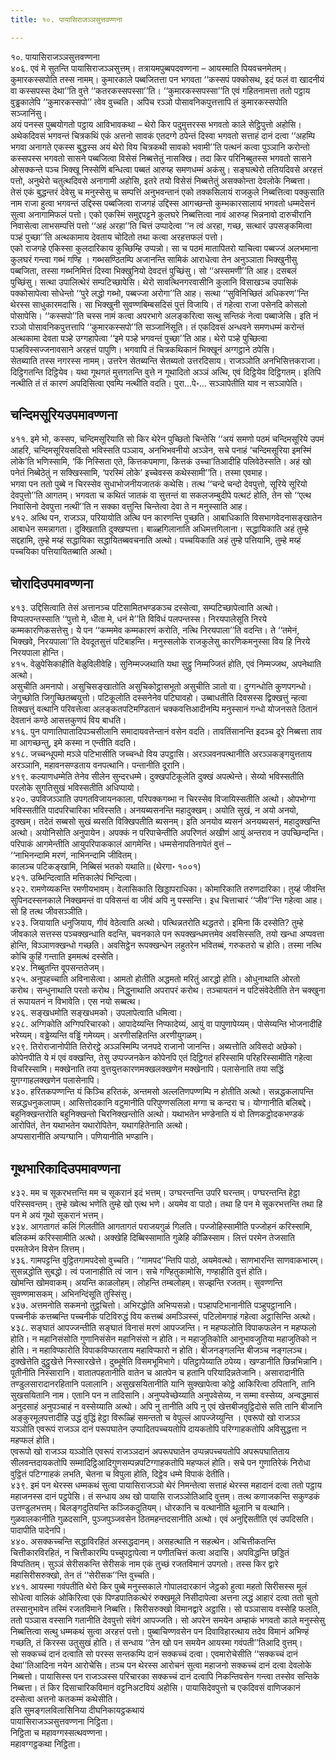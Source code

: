 ```yaml
---
title: १०. पायासिराजञ्ञसुत्तवण्णना

---
```

१०. पायासिराजञ्ञसुत्तवण्णना  
४०६. एवं मे सुतन्ति पायासिराजञ्ञसुत्तम्। तत्रायमपुब्बपदवण्णना – आयस्माति पियवचनमेतम्। कुमारकस्सपोति तस्स नामम्। कुमारकाले पब्बजितत्ता पन भगवता ‘‘कस्सपं पक्कोसथ, इदं फलं वा खादनीयं वा कस्सपस्स देथा’’ति वुत्ते ‘‘कतरकस्सपस्सा’’ति। ‘‘कुमारकस्सपस्सा’’ति एवं गहितनामत्ता ततो पट्ठाय वुड्ढकालेपि ‘‘कुमारकस्सपो’’ त्वेव वुच्चति। अपिच रञ्ञो पोसावनिकपुत्तत्तापि तं कुमारकस्सपोति सञ्जानिंसु।  
अयं पनस्स पुब्बयोगतो पट्ठाय आविभावकथा – थेरो किर पदुमुत्तरस्स भगवतो काले सेट्ठिपुत्तो अहोसि। अथेकदिवसं भगवन्तं चित्रकथिं एकं अत्तनो सावकं एतदग्गे ठपेन्तं दिस्वा भगवतो सत्ताहं दानं दत्वा ‘‘अहम्पि भगवा अनागते एकस्स बुद्धस्स अयं थेरो विय चित्रकथी सावको भवामी’’ति पत्थनं कत्वा पुञ्ञानि करोन्तो कस्सपस्स भगवतो सासने पब्बजित्वा विसेसं निब्बत्तेतुं नासक्खि। तदा किर परिनिब्बुतस्स भगवतो सासने ओसक्कन्ते पञ्च भिक्खू निस्सेणिं बन्धित्वा पब्बतं आरुय्ह समणधम्मं अकंसु। सङ्घत्थेरो ततियदिवसे अरहत्तं पत्तो, अनुथेरो चतुत्थदिवसे अनागामी अहोसि, इतरे तयो विसेसं निब्बत्तेतुं असक्कोन्ता देवलोके निब्बत्ता।  
तेसं एकं बुद्धन्तरं देवेसु च मनुस्सेसु च सम्पत्तिं अनुभवन्तानं एको तक्कसिलायं राजकुले निब्बत्तित्वा पक्कुसाति नाम राजा हुत्वा भगवन्तं उद्दिस्स पब्बजित्वा राजगहं उद्दिस्स आगच्छन्तो कुम्भकारसालायं भगवतो धम्मदेसनं सुत्वा अनागामिफलं पत्तो। एको एकस्मिं समुद्दपट्टने कुलघरे निब्बत्तित्वा नावं आरुय्ह भिन्ननावो दारुचीरानि निवासेत्वा लाभसम्पत्तिं पत्तो ‘‘अहं अरहा’’ति चित्तं उप्पादेत्वा ‘‘न त्वं अरहा, गच्छ, सत्थारं उपसङ्कमित्वा पञ्हं पुच्छा’’ति अत्थकामाय देवताय चोदितो तथा कत्वा अरहत्तफलं पत्तो।  
एको राजगहे एकिस्सा कुलदारिकाय कुच्छिम्हि उप्पन्नो। सा च पठमं मातापितरो याचित्वा पब्बज्जं अलभमाना कुलघरं गन्त्वा गब्भं गण्हि । गब्भसण्ठितम्पि अजानन्ति सामिकं आराधेत्वा तेन अनुञ्ञाता भिक्खुनीसु पब्बजिता, तस्सा गब्भनिमित्तं दिस्वा भिक्खुनियो देवदत्तं पुच्छिंसु। सो ‘‘अस्समणी’’ति आह। दसबलं पुच्छिंसु। सत्था उपालित्थेरं सम्पटिच्छापेसि। थेरो सावत्थिनगरवासीनि कुलानि विसाखञ्च उपासिकं पक्कोसापेत्वा सोधेन्तो ‘‘पुरे लद्धो गब्भो, पब्बज्जा अरोगा’’ति आह। सत्था ‘‘सुविनिच्छितं अधिकरण’’न्ति थेरस्स साधुकारमदासि। सा भिक्खुनी सुवण्णबिम्बसदिसं पुत्तं विजायि। तं गहेत्वा राजा पसेनदि कोसलो पोसापेसि। ‘‘कस्सपो’’ति चस्स नामं कत्वा अपरभागे अलङ्करित्वा सत्थु सन्तिकं नेत्वा पब्बाजेसि। इति नं रञ्ञो पोसावनिकपुत्तत्तापि ‘‘कुमारकस्सपो’’ति सञ्जानिंसूति। तं एकदिवसं अन्धवने समणधम्मं करोन्तं अत्थकामा देवता पञ्हे उग्गहापेत्वा ‘‘इमे पञ्हे भगवन्तं पुच्छा’’ति आह। थेरो पञ्हे पुच्छित्वा पञ्हविस्सज्जनावसाने अरहत्तं पापुणि। भगवापि तं चित्रकथिकानं भिक्खूनं अग्गट्ठाने ठपेसि।  
सेतब्याति तस्स नगरस्स नामम्। उत्तरेन सेतब्यन्ति सेतब्यतो उत्तरदिसाय। राजञ्ञोति अनभिसित्तकराजा। दिट्ठिगतन्ति दिट्ठियेव। यथा गूथगतं मुत्तगतन्ति वुत्ते न गूथादितो अञ्ञं अत्थि, एवं दिट्ठियेव दिट्ठिगतम्। इतिपि नत्थीति तं तं कारणं अपदिसित्वा एवम्पि नत्थीति वदति। पुरा…पे॰… सञ्ञापेतीति याव न सञ्ञापेति।  


## चन्दिमसूरियउपमावण्णना

४११. इमे भो, कस्सप, चन्दिमसूरियाति सो किर थेरेन पुच्छितो चिन्तेसि ‘‘अयं समणो पठमं चन्दिमसूरिये उपमं आहरि, चन्दिमसूरियसदिसो भविस्सति पञ्ञाय, अनभिभवनीयो अञ्ञेन, सचे पनाहं ‘चन्दिमसूरिया इमस्मिं लोके’ति भणिस्सामि, ‘किं निस्सिता एते, कित्तकपमाणा, कित्तकं उच्चा’तिआदीहि पलिवेठेस्सति। अहं खो पनेतं निब्बेठेतुं न सक्खिस्सामि, ‘परस्मिं लोके’ इच्चेवस्स कथेस्सामी’’ति। तस्मा एवमाह।  
भगवा पन ततो पुब्बे न चिरस्सेव सुधाभोजनीयजातकं कथेसि। तत्थ ‘‘चन्दे चन्दो देवपुत्तो, सूरिये सूरियो देवपुत्तो’’ति आगतम्। भगवता च कथितं जातकं वा सुत्तन्तं वा सकलजम्बुदीपे पत्थटं होति, तेन सो ‘‘एत्थ निवासिनो देवपुत्ता नत्थी’’ति न सक्का वत्तुन्ति चिन्तेत्वा देवा ते न मनुस्साति आह।  
४१२. अत्थि पन, राजञ्ञ, परियायोति अत्थि पन कारणन्ति पुच्छति। आबाधिकाति विसभागवेदनासङ्खातेन आबाधेन समन्नागता। दुक्खिताति दुक्खप्पत्ता। बाळ्हगिलानाति अधिमत्तगिलाना। सद्धायिकाति अहं तुम्हे सद्दहामि, तुम्हे मय्हं सद्धायिका सद्धायितब्बवचनाति अत्थो। पच्चयिकाति अहं तुम्हे पत्तियामि, तुम्हे मय्हं पच्चयिका पत्तियायितब्बाति अत्थो।  


## चोरादिउपमावण्णना

४१३. उद्दिसित्वाति तेसं अत्तानञ्च पटिसामितभण्डकञ्च दस्सेत्वा, सम्पटिच्छापेत्वाति अत्थो। विप्पलपन्तस्साति ‘‘पुत्तो मे, धीता मे, धनं मे’’ति विविधं पलपन्तस्स। निरयपालेसूति निरये कम्मकारणिकसत्तेसु। ये पन ‘‘कम्ममेव कम्मकारणं करोति, नत्थि निरयपाला’’ति वदन्ति। ते ‘‘तमेनं, भिक्खवे, निरयपाला’’ति देवदूतसुत्तं पटिबाहन्ति। मनुस्सलोके राजकुलेसु कारणिकमनुस्सा विय हि निरये निरयपाला होन्ति।  
४१५. वेळुपेसिकाहीति वेळुविलीवेहि। सुनिम्मज्जथाति यथा सुट्ठु निम्मज्जितं होति, एवं निम्मज्जथ, अपनेथाति अत्थो।  
असुचीति अमनापो। असुचिसङ्खातोति असुचिकोट्ठासभूतो असुचीति ञातो वा। दुग्गन्धोति कुणपगन्धो। जेगुच्छोति जिगुच्छितब्बयुत्तो। पटिकूलोति दस्सनेनेव पटिघावहो। उब्बाधतीति दिवसस्स द्विक्खत्तुं न्हत्वा तिक्खत्तुं वत्थानि परिवत्तेत्वा अलङ्कतपटिमण्डितानं चक्कवत्तिआदीनम्पि मनुस्सानं गन्धो योजनसते ठितानं देवतानं कण्ठे आसत्तकुणपं विय बाधति।  
४१६. पुन पाणातिपातादिपञ्चसीलानि समादायवत्तेन्तानं वसेन वदति। तावतिंसानन्ति इदञ्च दूरे निब्बत्ता ताव मा आगच्छन्तु, इमे कस्मा न एन्तीति वदति।  
४१८. जच्चन्धूपमो मञ्ञे पटिभासीति जच्चन्धो विय उपट्ठासि। अरञ्ञवनपत्थानीति अरञ्ञकङ्गयुत्तताय अरञ्ञानि, महावनसण्डताय वनपत्थानि। पन्तानीति दूरानि।  
४१९. कल्याणधम्मेति तेनेव सीलेन सुन्दरधम्मे। दुक्खपटिकूलेति दुक्खं अपत्थेन्ते। सेय्यो भविस्सतीति परलोके सुगतिसुखं भविस्सतीति अधिप्पायो।  
४२०. उपविजञ्ञाति उपगतविजायनकाला, परिपक्कगब्भा न चिरस्सेव विजायिस्सतीति अत्थो। ओपभोग्गा भविस्सतीति पादपरिचारिका भविस्सति। अनयब्यसनन्ति महादुक्खम्। अयोति सुखं, न अयो अनयो, दुक्खम्। तदेतं सब्बसो सुखं ब्यसति विक्खिपतीति ब्यसनम्। इति अनयोव ब्यसनं अनयब्यसनं, महादुक्खन्ति अत्थो। अयोनिसोति अनुपायेन। अपक्कं न परिपाचेन्तीति अपरिणतं अखीणं आयुं अन्तराव न उपच्छिन्दन्ति। परिपाकं आगमेन्तीति आयुपरिपाककालं आगमेन्ति। धम्मसेनापतिनापेतं वुत्तं –  
‘‘नाभिनन्दामि मरणं, नाभिनन्दामि जीवितम्।  
कालञ्च पटिकङ्खामि, निब्बिसं भतको यथाति॥ (थेरगा॰ १००१)  
४२१. उब्भिन्दित्वाति मत्तिकालेपं भिन्दित्वा।  
४२२. रामणेय्यकन्ति रमणीयभावम्। वेलासिकाति खिड्डापराधिका। कोमारिकाति तरुणदारिका। तुय्हं जीवन्ति सुपिनदस्सनकाले निक्खमन्तं वा पविसन्तं वा जीवं अपि नु पस्सन्ति। इध चित्ताचारं ‘‘जीव’’न्ति गहेत्वा आह। सो हि तत्थ जीवसञ्ञीति।  
४२३. जियायाति धनुजियाय, गीवं वेठेत्वाति अत्थो। पत्थिन्नतरोति थद्धतरो। इमिना किं दस्सेति? तुम्हे जीवकाले सत्तस्स पञ्चक्खन्धाति वदन्ति, चवनकाले पन रूपक्खन्धमत्तमेव अवसिस्सति, तयो खन्धा अप्पवत्ता होन्ति, विञ्ञाणक्खन्धो गच्छति। अवसिट्ठेन रूपक्खन्धेन लहुतरेन भवितब्बं, गरुकतरो च होति। तस्मा नत्थि कोचि कुहिं गन्ताति इममत्थं दस्सेति।  
४२४. निब्बुतन्ति वूपसन्ततेजम्।  
४२५. अनुपहच्चाति अविनासेत्वा। आमतो होतीति अद्धमतो मरितुं आरद्धो होति। ओधुनाथाति ओरतो करोथ। सन्धुनाथाति परतो करोथ। निद्धुनाथाति अपरापरं करोथ। तञ्चायतनं न पटिसंवेदेतीति तेन चक्खुना तं रूपायतनं न विभावेति। एस नयो सब्बत्थ।  
४२६. सङ्खधमोति सङ्खधमको। उपलापेत्वाति धमित्वा।  
४२८. अग्गिकोति अग्गिपरिचारको। आपादेय्यन्ति निप्फादेय्यं, आयुं वा पापुणापेय्यम्। पोसेय्यन्ति भोजनादीहि भरेय्यम्। वड्ढेय्यन्ति वड्ढिं गमेय्यम्। अरणीसहितन्ति अरणीयुगळम्।  
४२९. तिरोराजानोपीति तिरोरट्ठे अञ्ञस्मिम्पि जनपदे राजानो जानन्ति। अब्यत्तोति अविसदो अछेको। कोपेनपीति ये मं एवं वक्खन्ति, तेसु उप्पज्जनकेन कोपेनपि एतं दिट्ठिगतं हरिस्सामि परिहरिस्सामीति गहेत्वा विचरिस्सामि। मक्खेनाति तया वुत्तयुत्तकारणमक्खलक्खणेन मक्खेनापि। पलासेनाति तया सद्धिं युगग्गाहलक्खणेन पलासेनापि।  
४३०. हरितकपण्णन्ति यं किञ्चि हरितकं, अन्तमसो अल्लतिणपण्णम्पि न होतीति अत्थो। सन्नद्धकलापन्ति सन्नद्धधनुकलापम्। आसित्तोदकानि वटुमानीति परिपुण्णसलिला मग्गा च कन्दरा च। योग्गानीति बलिबद्दे।  
बहुनिक्खन्तरोति बहुनिक्खन्तो चिरनिक्खन्तोति अत्थो। यथाभतेन भण्डेनाति यं वो तिणकट्ठोदकभण्डकं आरोपितं, तेन यथाभतेन यथारोपितेन, यथागहितेनाति अत्थो।  
अप्पसारानीति अप्पग्घानि। पणियानीति भण्डानि।  


## गूथभारिकादिउपमावण्णना

४३२. मम च सूकरभत्तन्ति मम च सूकरानं इदं भत्तम्। उग्घरन्तन्ति उपरि घरन्तम्। पग्घरन्तन्ति हेट्ठा परिस्सवन्तम्। तुम्हे ख्वेत्थ भणेति तुम्हे खो एत्थ भणे। अयमेव वा पाठो। तथा हि पन मे सूकरभत्तन्ति तथा हि पन मे अयं गूथो सूकरानं भत्तम्।  
४३४. आगतागतं कलिं गिलतीति आगतागतं पराजयगुळं गिलति। पज्जोहिस्सामीति पज्जोहनं करिस्सामि, बलिकम्मं करिस्सामीति अत्थो। अक्खेहि दिब्बिस्सामाति गुळेहि कीळिस्साम। लित्तं परमेन तेजसाति परमतेजेन विसेन लित्तम्।  
४३६. गामपट्टन्ति वुट्ठितगामपदेसो वुच्चति। ‘‘गामपद’’न्तिपि पाठो, अयमेवत्थो। साणभारन्ति साणवाकभारम्। सुसन्नद्धोति सुबद्धो। त्वं पजानाहीति त्वं जान। सचे गण्हितुकामोसि, गण्हाहीति वुत्तं होति।  
खोमन्ति खोमवाकम्। अयन्ति काळलोहम्। लोहन्ति तम्बलोहम्। सज्झन्ति रजतम्। सुवण्णन्ति सुवण्णमासकम्। अभिनन्दिंसूति तुस्सिंसु।  
४३७. अत्तमनोति सकमनो तुट्ठचित्तो। अभिरद्धोति अभिप्पसन्नो। पञ्हापटिभानानीति पञ्हुपट्ठानानि। पच्चनीकं कत्तब्बन्ति पच्चनीकं पटिविरुद्धं विय कत्तब्बं अमञ्ञिस्सं, पटिलोमगाहं गहेत्वा अट्ठासिन्ति अत्थो।  
४३८. सङ्घातं आपज्जन्तीति सङ्घातं विनासं मरणं आपज्जन्ति। न महप्फलोति विपाकफलेन न महप्फलो होति। न महानिसंसोति गुणानिसंसेन महानिसंसो न होति। न महाजुतिकोति आनुभावजुतिया महाजुतिको न होति। न महाविप्फारोति विपाकविप्फारताय महाविप्फारो न होति। बीजनङ्गलन्ति बीजञ्च नङ्गलञ्च। दुक्खेत्तेति दुट्ठुखेत्ते निस्सारखेत्ते। दुब्भूमेति विसमभूमिभागे। पतिट्ठापेय्याति ठपेय्य। खण्डानीति छिन्नभिन्नानि। पूतीनीति निस्सारानि। वातातपहतानीति वातेन च आतपेन च हतानि परियादिन्नतेजानि। असारादानीति तण्डुलसारादानरहितानि पलालानि। असुखसयितानीति यानि सुक्खापेत्वा कोट्ठे आकिरित्वा ठपितानि, तानि सुखसयितानि नाम। एतानि पन न तादिसानि। अनुप्पवेच्छेय्याति अनुपवेसेय्य, न सम्मा वस्सेय्य, अन्वद्धमासं अनुदसाहं अनुपञ्चाहं न वस्सेय्याति अत्थो। अपि नु तानीति अपि नु एवं खेत्तबीजवुट्ठिदोसे सति तानि बीजानि अङ्कुरमूलपत्तादीहि उद्धं वुद्धिं हेट्ठा विरूळ्हिं समन्ततो च वेपुल्लं आपज्जेय्युन्ति । एवरूपो खो राजञ्ञ यञ्ञोति एवरूपं राजञ्ञ दानं परूपघातेन उप्पादितपच्चयतोपि दायकतोपि परिग्गाहकतोपि अविसुद्धत्ता न महप्फलं होति।  
एवरूपो खो राजञ्ञ यञ्ञोति एवरूपं राजञ्ञदानं अपरूपघातेन उप्पन्नपच्चयतोपि अपरूपघातिताय सीलवन्तदायकतोपि सम्मादिट्ठिआदिगुणसम्पन्नपटिग्गाहकतोपि महप्फलं होति। सचे पन गुणातिरेकं निरोधा वुट्ठितं पटिग्गाहकं लभति, चेतना च विपुला होति, दिट्ठेव धम्मे विपाकं देतीति।  
४३९. इमं पन थेरस्स धम्मकथं सुत्वा पायासिराजञ्ञो थेरं निमन्तेत्वा सत्ताहं थेरस्स महादानं दत्वा ततो पट्ठाय महाजनस्स दानं पट्ठपेसि। तं सन्धाय अथ खो पायासि राजञ्ञोतिआदि वुत्तम्। तत्थ कणाजकन्ति सकुण्डकं उत्तण्डुलभत्तम्। बिलङ्गदुतियन्ति कञ्जिकदुतियम्। धोरकानि च वत्थानीति थूलानि च वत्थानि। गुळवालकानीति गुळदसानि, पुञ्जपुञ्जवसेन ठितमहन्तदसानीति अत्थो। एवं अनुद्दिसतीति एवं उपदिसति। पादापीति पादेनपि।  
४४०. असक्कच्चन्ति सद्धाविरहितं अस्सद्धदानम्। असहत्थाति न सहत्थेन। अचित्तीकतन्ति चित्तीकारविरहितं, न चित्तीकारम्पि पच्चुपट्ठापेत्वा न पणीतचित्तं कत्वा अदासि। अपविद्धन्ति छड्डितं विप्पतितम्। सुञ्ञं सेरीसकन्ति सेरीसकं नाम एकं तुच्छं रजतविमानं उपगतो। तस्स किर द्वारे महासिरीसरुक्खो, तेन तं ‘‘सेरीसक’’न्ति वुच्चति।  
४४१. आयस्मा गवंपतीति थेरो किर पुब्बे मनुस्सकाले गोपालदारकानं जेट्ठको हुत्वा महतो सिरीसस्स मूलं सोधेत्वा वालिकं ओकिरित्वा एकं पिण्डपातिकत्थेरं रुक्खमूले निसीदापेत्वा अत्तना लद्धं आहारं दत्वा ततो चुतो तस्सानुभावेन तस्मिं रजतविमाने निब्बत्ति। सिरीसरुक्खो विमानद्वारे अट्ठासि। सो पञ्ञासाय वस्सेहि फलति, ततो पञ्ञास वस्सानि गतानीति देवपुत्तो संवेगं आपज्जति। सो अपरेन समयेन अम्हाकं भगवतो काले मनुस्सेसु निब्बत्तित्वा सत्थु धम्मकथं सुत्वा अरहत्तं पत्तो। पुब्बाचिण्णवसेन पन दिवाविहारत्थाय तदेव विमानं अभिण्हं गच्छति, तं किरस्स उतुसुखं होति। तं सन्धाय ‘‘तेन खो पन समयेन आयस्मा गवंपती’’तिआदि वुत्तम्।  
सो सक्कच्चं दानं दत्वाति सो परस्स सन्तकम्पि दानं सक्कच्चं दत्वा। एवमारोचेसीति ‘‘सक्कच्चं दानं देथा’’तिआदिना नयेन आरोचेसि। तञ्च पन थेरस्स आरोचनं सुत्वा महाजनो सक्कच्चं दानं दत्वा देवलोके निब्बत्तो। पायासिस्स पन राजञ्ञस्स परिचारका सक्कच्चं दानं दत्वापि निकन्तिवसेन गन्त्वा तस्सेव सन्तिके निब्बत्ता। तं किर दिसाचारिकविमानं वट्टनिअटवियं अहोसि। पायासिदेवपुत्तो च एकदिवसं वाणिजकानं दस्सेत्वा अत्तनो कतकम्मं कथेसीति।  
इति सुमङ्गलविलासिनिया दीघनिकायट्ठकथायं  
पायासिराजञ्ञसुत्तवण्णना निट्ठिता।  
निट्ठिता च महावग्गस्सत्थवण्णना।  
महावग्गट्ठकथा निट्ठिता।  